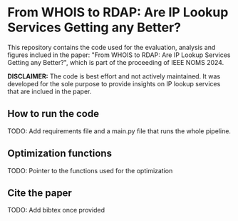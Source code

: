 # From WHOIS to RDAP: Are IP Lookup Services Getting any Better?

This repository contains the code used for the evaluation, analysis and figures inclued in the paper: "From WHOIS to RDAP: Are IP Lookup Services Getting any Better?", which is part of the proceeding of IEEE NOMS 2024.

**DISCLAIMER:** The code is best effort and not actively maintained. It was developed for the sole purpose to provide insights on IP lookup services that are inclued in the paper.

## How to run the code
TODO: Add requirements file and a main.py file that runs the whole pipeline.

## Optimization functions
TODO: Pointer to the functions used for the optimization

## Cite the paper
TODO: Add bibtex once provided
